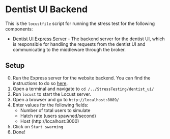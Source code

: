 # Dentist UI Backend

This is the ```locustfile``` script for running the stress test for the following components:

- [Dentist UI Express Server](../../DentistUI/README.md) - The backend server for the dentist UI, which is responsible for handling the requests from the dentist UI and communicating to the middleware through the broker.

## Setup

0. Run the Express server for the website backend. You can find the instructions to do so [here](../../Website/Backend/README.md).
1. Open a terminal and navigate to ```cd /../StressTesting/dentist_ui/```
2. Run ```locust``` to start the Locust server.
3. Open a browser and go to ```http://localhost:8089/```
4. Enter values for the following fields:
    - Number of total users to simulate
    - Hatch rate (users spawned/second)
    - Host (http://localhost:3000)
5. Click on ```Start swarming```
6. Done!
